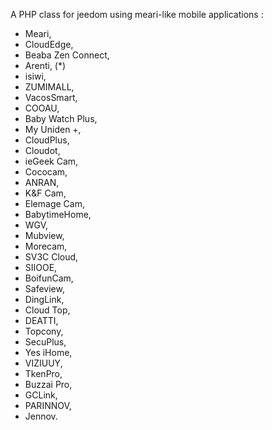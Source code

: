 A PHP class for jeedom using meari-like mobile applications :
- Meari,
- CloudEdge,
- Beaba Zen Connect,
- Arenti, (*)
- isiwi,
- ZUMIMALL,
- VacosSmart,
- COOAU,
- Baby Watch Plus,
- My Uniden +,
- CloudPlus,
- Cloudot,
- ieGeek Cam,
- Cococam,
- ANRAN,
- K&F Cam,
- Elemage Cam,
- BabytimeHome,
- WGV,
- Mubview,
- Morecam,
- SV3C Cloud,
- SIIOOE,
- BoifunCam,
- Safeview,
- DingLink,
- Cloud Top,
- DEATTI,
- Topcony,
- SecuPlus,
- Yes iHome,
- VIZIUUY,
- TkenPro,
- Buzzai Pro,
- GCLink,
- PARINNOV,
- Jennov.
